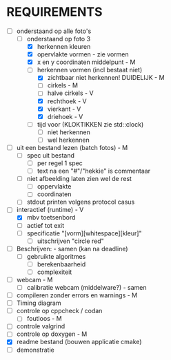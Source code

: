 # REQUIREMENTS

* [ ] onderstaand op alle foto's 
  * [ ] onderstaand op foto 3
    * [x] herkennen kleuren
    * [x] opervlakte vormen - zie vormen 
    * [x] x en y coordinaten middelpunt - M
    * [ ] herkennen vormen (incl bestaat niet)
      *  [x] zichtbaar niet herkennen! DUIDELIJK - M
      *  [ ] cirkels - M
      *  [ ] halve cirkels - V
      *  [x] rechthoek - V
      *  [x] vierkant - V
      *  [x] driehoek - V
    * [ ] tijd voor (KLOKTIKKEN zie std::clock)
      * [ ] niet herkennen
      * [ ] wel herkennen
* [ ] uit een bestand lezen (batch fotos) - M
  * [ ] spec uit bestand
    * [ ] per regel 1 spec
    * [ ] text na een "#"/"hekkie" is commentaar
  * [ ] niet afbeelding laten zien wel de rest
    * [ ] oppervlakte
    * [ ] coordinaten
  * [ ] stdout printen volgens protocol casus
* [ ] interactief (runtime) - V
  * [x] mbv toetsenbord
  * [ ] actief tot exit
  * [ ] specificatie "[vorm][whitespace][kleur]"
    * [ ] uitschrijven "circle red"
* [ ] Beschrijven: - samen (kan na deadline)
  * [ ] gebruikte algoritmes
	* [ ] berekenbaarheid
	* [ ] complexiteit
* [ ] webcam - M
  * [ ] calibratie webcam (middelware?) - samen
* [ ] compileren zonder errors en warnings - M
* [ ] Timing diagram
* [ ] controle op cppcheck / codan 
  * [ ] foutloos - M
* [ ] controle valgrind
* [ ] controle op doxygen - M
* [x] readme bestand (bouwen applicatie cmake)
* [ ] demonstratie

